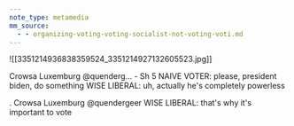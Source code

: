 ```yaml
---
note_type: metamedia
mm_source:
  - - organizing-voting-voting-socialist-not-voting-voti.md
---
```


![[3351214936838359524_3351214927132605523.jpg]]

Crowsa Luxemburg @quenderg... - Sh
5 NAIVE VOTER: please, president biden,
do something
WISE LIBERAL: uh, actually he's
completely powerless

. Crowsa Luxemburg
@quendergeer
WISE LIBERAL: that's why it's
important to vote

